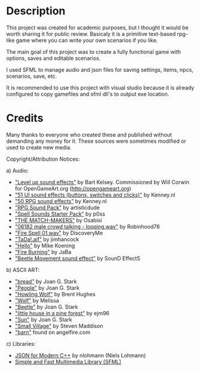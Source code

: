 # Description
This project was created for academic purposes, but I
thought it would be worth sharing it for public review.
Basicaly it is a primitive text-based rpg-like game
where you can write your own scenarios if you like.

The main goal of this project was to create a fully functional
game with options, saves and editable scenarios.

I used SFML to manage audio and json files for saving
settings, items, npcs, scenarios, save, etc.

It is recommended to use this project with visual studio
because it is already configured to copy gamefiles and
sfml dll's to output exe location.

# Credits	
Many thanks to everyone who created these and published without demanding any money for it.
These sources were sometimes modified or used to create new media.

Copyright/Attribution Notices:

a) Audio:
 - ["Level up sound effects"](https://opengameart.org/content/level-up-sound-effects) by Bart Kelsey. Commissioned by Will Corwin for OpenGameArt.org (http://opengameart.org)
 - ["51 UI sound effects (buttons, switches and clicks)"](https://opengameart.org/content/51-ui-sound-effects-buttons-switches-and-clicks) by Kenney.nl
 - ["50 RPG sound effects"](https://opengameart.org/content/50-rpg-sound-effects) by Kenney.nl
 - ["RPG Sound Pack"](https://opengameart.org/content/rpg-sound-pack) by artisticdude
 - ["Spell Sounds Starter Pack"](https://opengameart.org/content/spell-sounds-starter-pack) by p0ss
 - ["THE MATCH-MAKERS"](https://forums.rpgmakerweb.com/index.php?threads/sound-effects-pack-ogg-the-match-makers.73381/) by Osabisi
 - ["06182 male crowd talking - looping.wav"](https://freesound.org/people/Robinhood76/sounds/331627/) by Robinhood76
 - ["Fire Spell 01.wav"](https://freesound.org/people/DiscoveryME/sounds/275608/) by DiscoveryMe
 - ["TaDa!.aif"](https://freesound.org/people/jimhancock/sounds/256128/) by jimhancock
 - ["Hello"](http://soundbible.com/769-Hello.html) by Mike Koening
 - ["Fire Burning"](http://soundbible.com/1902-Fire-Burning.html) by JaBa
 - ["Beetle Movement sound effect"](https://www.youtube.com/watch?v=oj-mL2u2y50) by SounD EffectS

b) ASCII ART:
 - ["bread"](http://www.oocities.org/spunk1111/food.htm) by Joan G. Stark
 - ["People"](https://asciiart.website/index.php?art=people/other) by Joan G. Stark
 - ["Howling Wolf"](http://ascii.co.uk/art/wolf) by Brent Hughes
 - ["Wolf"](https://asciiart.website/index.php?art=animals/wolves) by Melissa
 - ["Beetle"](https://www.asciiart.eu/animals/insects/beetles) by Joan G. Stark
 - ["little house in a pine forest"](http://ascii.co.uk/art/forest) by ejm96
 - ["Sun"](https://www.asciiart.eu/nature/sun) by Joan G. Stark
 - ["Small Village"](https://www.asciiart.eu/buildings-and-places/cities) by Steven Maddison
 - ["barn"](http://www.angelfire.com/ca/mathcool/farm.html) found on angelfire.com
 
 c) Libraries:
 - [JSON for Modern C++](https://github.com/nlohmann/json) by nlohmann (Niels Lohmann)
 - [Simple and Fast Multimedia Library (SFML)](https://www.sfml-dev.org/)
